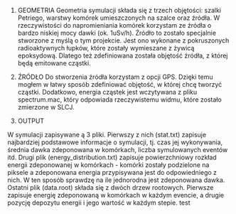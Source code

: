 1. GEOMETRIA
Geometria symulacji składa się z trzech objętości: szalki Petriego, warstwy komórek umieszczonych na szalce oraz źródła. W rzeczywistości do napromieniania komórek korzystam ze źródła o bardzo niskiej mocy dawki (ok. 1uSv/h). Źródło to zostało specjalnie stworzone z myślą o tym projekcie. Jest ono wykonane z pokruszonych radioaktywnych łupków, które zostały wymieszane z żywicą epoksydową. Dlatego też zdefiniowana została objętość źródła, z której będą emitowane cząstki.

2. ŹRÓDŁO
Do stworzenia źródła korzystam z opcji GPS. Dzięki temu mogłem w łatwy sposób zdefiniować objętość, w której chcę tworzyć cząstki. Dodatkowo, energia cząstek jest wczytywana z pliku spectrum.mac, który odpowiada rzeczywistemu widmu, które zostało zmierzone w SLCJ.

3. OUTPUT

W symulacji zapisywane ą 3 pliki. Pierwszy z nich (stat.txt) zapisuje najbardziej podstawowe informacje o symulacji, tj. czas jej wykonywania, średnia dawka zdeponowana w komórkach, liczba symulowanych eventów itd. Drugi plik (energy_distribution.txt) zapisuje powierzchniowy rozkład energii zdeponowanej w komórkach - komórki zostały podzielone na piksele a zdeponowana energia przypisywana jest do odpowiedniego z nich. W ten sposób sprawdzę na ile jednorodna jest zdeponowana dawka. Ostatni plik (data.root) składa się z dwóch drzew rootowych. Pierwsze zapisuje energię zdeponowaną w komórkach w każdym evencie, a drugie pozycję depozytu energii i jego wartość w każdym stepie. test
